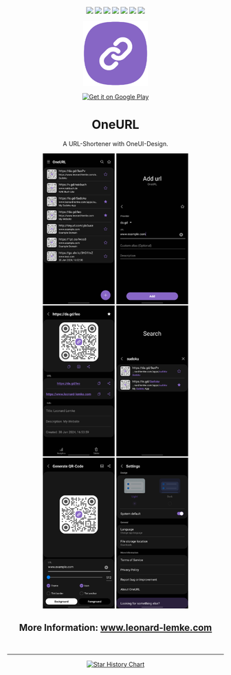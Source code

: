 <!--suppress CheckImageSize-->
<div style="text-align: center;">

[![](https://img.shields.io/website?down_color=red&down_message=offline&up_color=blue&up_message=online&url=https%3A%2F%2Fwww.leonard-lemke.com)](https://www.leonard-lemke.com/rr)
[![](https://img.shields.io/github/last-commit/Lemkinator/OneURL)](https://github.com/Lemkinator/OneURL/commits/)
[![](https://img.shields.io/github/issues-raw/Lemkinator/OneURL?color=%23ff4400)](https://github.com/Lemkinator/OneURL/issues)
[![](https://img.shields.io/github/issues-pr-raw/Lemkinator/OneURL?color=%23bb00bb)](https://github.com/Lemkinator/OneURL/pulls)
[![](https://img.shields.io/github/contributors/Lemkinator/OneURL)](https://github.com/Lemkinator/OneURL/graphs/contributors)
[![](https://img.shields.io/github/repo-size/Lemkinator/OneURL)](https://github.com/Lemkinator/OneURL)
[![](https://sloc.xyz/github/Lemkinator/OneURL)](https://github.com/Lemkinator/OneURL)

<img src="img/OneURL_squircle.png" height="150" alt="Icon"/>

<a target="_blank"
href='https://play.google.com/store/apps/details?id=de.lemke.oneurl&pcampaignid=pcampaignidMKT-Other-global-all-co-prtnr-py-PartBadge-Mar2515-1'>
<img class="playstore_button" alt='Get it on Google Play' height="100"
src='https://play.google.com/intl/en_us/badges/static/images/badges/en_badge_web_generic.png'/>
</a>

# OneURL

A URL-Shortener with OneUI-Design.


<img loading="lazy" src="img/mobile1.png" height="350" alt="Mobile 1"/>
<img loading="lazy" src="img/mobile2.png" height="350" alt="Mobile 2"/>
<img loading="lazy" src="img/mobile3.png" height="350" alt="Mobile 3"/>
<img loading="lazy" src="img/mobile4.png" height="350" alt="Mobile 4"/>
<img loading="lazy" src="img/mobile5.png" height="350" alt="Mobile 5"/>
<img loading="lazy" src="img/mobile6.png" height="350" alt="Mobile 6"/>

## More Information: <a target="_blank" href='https://www.leonard-lemke.com/apps/oneurl'>www.leonard-lemke.com </a>

<br><hr>

[![Star History Chart](https://api.star-history.com/svg?repos=Lemkinator/OneURL&type=Date)](https://star-history.com/#Lemkinator/OneURL&Date)

</div>
